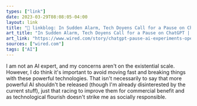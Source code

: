 ```yaml
---
types: ["link"]
date: 2023-03-29T08:08:05-04:00
layout: link
title: "🔗 linkblog: In Sudden Alarm, Tech Doyens Call for a Pause on ChatGPT | WIRED'"
art_title: "In Sudden Alarm, Tech Doyens Call for a Pause on ChatGPT | WIRED"
art_link: "https://www.wired.com/story/chatgpt-pause-ai-experiments-open-letter/"
sources: ["wired.com"]
tags: ["AI"]
---
```

I am not an AI expert, and my concerns aren't on the existential scale. However, I do think it's important to avoid moving fast and breaking things with these powerful technologies. That isn't necessarily to say that more powerful AI shouldn't be released (though I'm already disinterested by the current stuff), just that racing to improve them for commercial benefit and as technological flourish doesn't strike me as socially responsible.  
 
